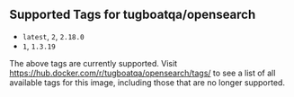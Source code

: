## Supported Tags for tugboatqa/opensearch

* `latest`, `2`, `2.18.0`
* `1`, `1.3.19`

The above tags are currently supported. Visit https://hub.docker.com/r/tugboatqa/opensearch/tags/ to see a list of all available tags for this image, including those that are no longer supported.
